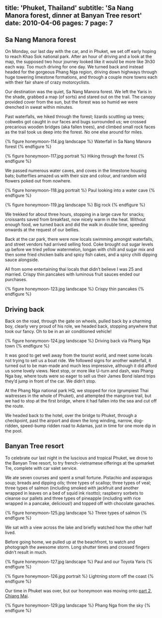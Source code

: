 title: 'Phuket, Thailand'
subtitle: 'Sa Nang Manora forest, dinner at Banyan Tree resort'
date: 2010-04-06
pages: 7
page: 7
---

## Sa Nang Manora forest

On Monday, our last day with the car, and in Phuket, we set off early hoping to reach Khao Sok national park. After an hour of driving and a look at the map, the supposed two hour journey looked like it would be more like 3h30 each way. Too much driving for one day. We turned back and instead headed for the gorgeous Phang Nga region, driving down highways through huge towering limestone formations, and through a couple more towns each with their fair share of crazy motorcyclists.

Our destination was the quiet, Sa Nang Manora forest. We left the Yaris in the shade, grabbed a map (of sorts) and stared out on the trail. The canopy provided cover from the sun, but the forest was so humid we were drenched in sweat within minutes.

Past waterfalls, we hiked through the forest; lizards scuttling up trees; cobwebs got caught in our faces and bugs surrounded us; we crossed precarious wooden bridges (aka fallen trees), and climbed small rock faces as the trail took us deep into the forest. No one else around for miles.

{% figure honeymoon-114.jpg landscape %}
Waterfall in Sa Nang Manora forest
{% endfigure %}

{% figure honeymoon-117.jpg portrait %}
Hiking through the forest
{% endfigure %}

We passed numerous water caves, and coves in the limestone housing  bats; butterflies amazed us with their size and colour, and random wild flowers poked out from nowhere.

{% figure honeymoon-118.jpg portrait %}
Paul looking into a water cave
{% endfigure %}

{% figure honeymoon-119.jpg landscape %}
Big rock
{% endfigure %}

We trekked for about three hours, stopping in a large cave for snacks; croissants saved from breakfast, now nicely warm in the heat. Without enough food, we turned back and did the walk in double time, speeding onwards at the request of our bellies.

Back at the car park, there were now locals swimming amongst waterfalls, and street vendors had arrived selling food. Coke brought out sugar levels up before we tried yellow watermelon, longan with chilli and sugar mix and then some fried chicken balls and spicy fish cakes, and a spicy chilli dipping sauce alongside.

All from some entertaining thai locals that didn’t believe I was 25 and married. Crispy thin pancakes with luminous fruit sauces ended our purchases.

{% figure honeymoon-123.jpg landscape %}
Crispy thin pancakes
{% endfigure %}

## Driving back

Back on the road, through the gate on wheels, pulled back by a charming boy, clearly very proud of his role, we headed back, stopping anywhere that took our fancy. Oh to be in an air conditioned vehicle!

{% figure honeymoon-124.jpg landscape %}
Driving back via Phang Nga town
{% endfigure %}

It was good to get well away from the tourist world, and meet some locals not trying to sell us a boat ride. We followed signs for another waterfall, it turned out to be man-made and much less impressive, although it did afford us some lovely views. Next stop, or more like U-turn and dash, was Phang Nga bay, where touts were so eager to sell us their James Bond island trips they’d jump in front of the car. We didn’t stop.

At the Phang Nga national park HQ, we stopped for rice (grumpiest Thai waitresses in the whole of Phuket), and attempted the mangrove trail, but we had to stop at the first bridge, where it had fallen into the sea and cut off the route.

We headed back to the hotel, over the bridge to Phuket, through a checkpoint, past the airport and down the long winding, narrow, dog-ridden, speed-bump ridden road to Adamas, just in time for one more dip in the pool.

## Banyan Tree resort

To celebrate our last night in the luscious and tropical Phuket, we drove to the Banyan Tree resort, to try french-vietnamese offerings at the upmarket Tre, complete with car valet service.

We ate seven courses and spent a small fortune. Pistachio and asparagus soup; breads and dipping oils; three types of scallop; three types of veal; three types of salmon (including smoked with jackfruit and another wrapped in leaves on a bed of squid ink risotto); raspberry sorbets to cleanse our pallets and three types of pineapple (including with rice wrapped in a pancake, delicious!) and topped off with chocolate ganaches.

{% figure honeymoon-125.jpg landscape %}
Three types of salmon
{% endfigure %}

We sat with a view across the lake and briefly watched how the other half lived.

Before going home, we pulled up at the beachfront, to watch and photograph the awesome storm. Long shutter times and crossed fingers didn’t result in much.

{% figure honeymoon-127.jpg landscape %}
Paul and our Toyota Yaris
{% endfigure %}

{% figure honeymoon-126.jpg portrait %}
Lightning storm off the coast
{% endfigure %}

Our time in Phuket was over, but our honeymoon was moving onto [part 2, Chiang Mai](/2010/06/honeymoon-part-2-chiang-mai-thailand/).

{% figure honeymoon-129.jpg landscape %}
Phang Nga from the sky
{% endfigure %}
